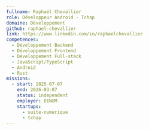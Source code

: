 ```yaml
---
fullname: Raphaël Chevallier
role: Développeur Android - Tchap
domaine: Développement
github: raphael-chevallier
link: https://www.linkedin.com/in/raphaelchevallier
competences:
  - Développement Backend
  - Développement Frontend
  - Développement Full-stack
  - JavaScript/TypeScript
  - Android
  - Rust
missions:
  - start: 2025-07-07
    end: 2026-03-07
    status: independent
    employer: DINUM
    startups:
      - suite-numerique
      - tchap
---
```

